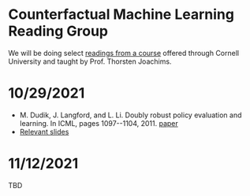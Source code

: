 # Counterfactual Machine Learning Reading Group 
We will be doing select [readings from a course](https://www.cs.cornell.edu/courses/cs7792/2018fa/) offered through Cornell University and taught by Prof. Thorsten Joachims. 

# 10/29/2021
* M. Dudik, J. Langford, and L. Li. Doubly robust policy evaluation and learning. In ICML, pages 1097--1104, 2011. [paper](https://www.microsoft.com/en-us/research/wp-content/uploads/2016/02/double_robust.pdf)
* [Relevant slides](https://www.cs.cornell.edu/courses/cs7792/2018fa/lectures/02-counterfactualmodel.pdf)

# 11/12/2021
TBD